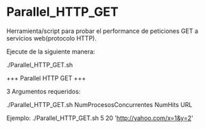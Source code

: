 # Parallel_HTTP_GET
Herramienta/script para probar el performance de peticiones GET a servicios web(protocolo HTTP).

Ejecute de la siguiente manera:

./Parallel_HTTP_GET.sh

 +++ Parallel HTTP GET +++

3 Argumentos requeridos:

  ./Parallel_HTTP_GET.sh NumProcesosConcurrentes NumHits URL

  Ejemplo: ./Parallel_HTTP_GET.sh 5 20 'http://yahoo.com/x=1&y=2'
